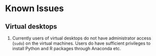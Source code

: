 # Known Issues

## Virtual desktops

1. Currently users of virtual desktops do not have administrator access (`sudo`) on the virtual machines. Users do have sufficient privileges to install Python and R packages through Anaconda etc.
